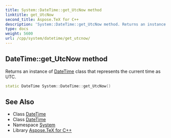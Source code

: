 ```yaml
---
title: System::DateTime::get_UtcNow method
linktitle: get_UtcNow
second_title: Aspose.TeX for C++
description: 'System::DateTime::get_UtcNow method. Returns an instance of DateTime class that represents the current time as UTC in C++.'
type: docs
weight: 5600
url: /cpp/system/datetime/get_utcnow/
---
```

## DateTime::get_UtcNow method


Returns an instance of [DateTime](../) class that represents the current time as UTC.

```cpp
static DateTime System::DateTime::get_UtcNow()
```

## See Also

* Class [DateTime](../)
* Class [DateTime](../)
* Namespace [System](../../)
* Library [Aspose.TeX for C++](../../../)
